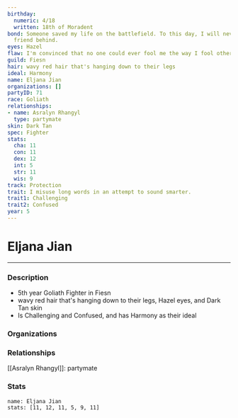 ```yaml
---
birthday:
  numeric: 4/18
  written: 18th of Moradent
bond: Someone saved my life on the battlefield. To this day, I will never leave a
  friend behind.
eyes: Hazel
flaw: I'm convinced that no one could ever fool me the way I fool others.
guild: Fiesn
hair: wavy red hair that's hanging down to their legs
ideal: Harmony
name: Eljana Jian
organizations: []
partyID: 71
race: Goliath
relationships:
- name: Asralyn Rhangyl
  type: partymate
skin: Dark Tan
spec: Fighter
stats:
  cha: 11
  con: 11
  dex: 12
  int: 5
  str: 11
  wis: 9
track: Protection
trait: I misuse long words in an attempt to sound smarter.
trait1: Challenging
trait2: Confused
year: 5
---
```

# Eljana Jian
---
### Description
- 5th year Goliath Fighter in Fiesn
- wavy red hair that's hanging down to their legs, Hazel eyes, and Dark Tan skin
- Is Challenging and Confused, and has Harmony as their ideal

### Organizations
### Relationships
[[Asralyn Rhangyl]]: partymate
### Stats
```statblock
name: Eljana Jian
stats: [11, 12, 11, 5, 9, 11]
```